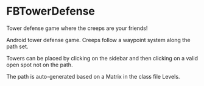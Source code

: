 # FBTowerDefense
Tower defense game where the creeps are your friends!

Android tower defense game.  Creeps follow a waypoint system along the path set.  

Towers can be placed by clicking on the sidebar and then clicking on a valid open spot not on the path.

The path is auto-generated based on a Matrix in the class file Levels.
